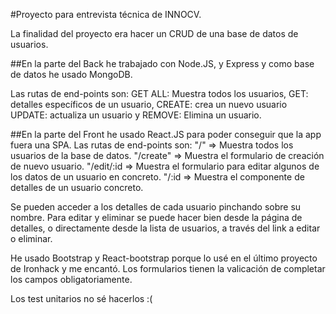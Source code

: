 
#Proyecto para entrevista técnica de INNOCV.

La finalidad del proyecto era hacer un CRUD de una base de datos de usuarios.

##En la parte del Back he trabajado con Node.JS, y Express y como base de datos he usado MongoDB.

Las rutas de end-points son:
GET ALL: Muestra todos los usuarios, 
GET: detalles específicos de un usuario, 
CREATE: crea un nuevo usuario UPDATE: actualiza un usuario y
REMOVE: Elimina un usuario.

##En la parte del Front he usado React.JS para poder conseguir que la app fuera una SPA.
Las rutas de end-points son: 
"/" => Muestra todos los usuarios de la base de datos.
"/create" => Muestra el formulario de creación de nuevo usuario. 
"/edit/:id => Muestra el formulario para editar algunos de los datos de un usuario en concreto.
"/:id => Muestra el componente de detalles de un usuario concreto.

Se pueden acceder a los detalles de cada usuario pinchando sobre su nombre. Para editar y eliminar se puede hacer bien desde la página de detalles, o directamente desde la lista de usuarios, a través del link a editar o eliminar.

He usado Bootstrap y React-bootstrap porque lo usé en el último proyecto de Ironhack y me encantó. 
Los formularios tienen la valicación de completar los campos obligatoriamente. 

Los test unitarios no sé hacerlos :(
